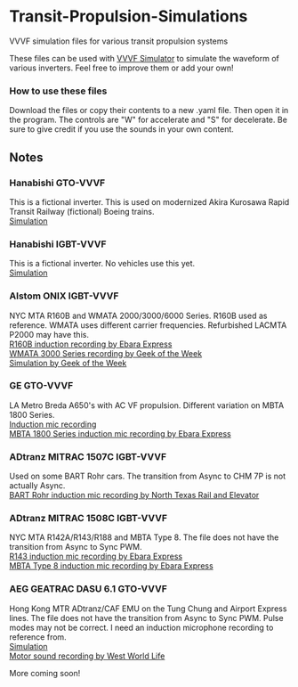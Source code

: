# Transit-Propulsion-Simulations
VVVF simulation files for various transit propulsion systems

These files can be used with [VVVF Simulator](https://github.com/JOTAN-0655/VVVF-Simulator) to simulate the waveform of various inverters. Feel free to improve them or add your own!  
  
### How to use these files
Download the files or copy their contents to a new .yaml file. Then open it in the program. The controls are "W" for accelerate and "S" for decelerate. Be sure to give credit if you use the sounds in your own content.  
  
## Notes
### Hanabishi GTO-VVVF
This is a fictional inverter. This is used on modernized Akira Kurosawa Rapid Transit Railway (fictional) Boeing trains.  
[Simulation](https://www.youtube.com/watch?v=PkHMsh8ok-w)
  
### Hanabishi IGBT-VVVF
This is a fictional inverter. No vehicles use this yet.  
[Simulation](https://www.youtube.com/watch?v=4G-hD7c9Ha4)
  
### Alstom ONIX IGBT-VVVF
NYC MTA R160B and WMATA 2000/3000/6000 Series. R160B used as reference. WMATA uses different carrier frequencies. Refurbished LACMTA P2000 may have this.  
[R160B induction recording by Ebara Express](https://www.youtube.com/watch?v=KhnxXwO_zAM)  
[WMATA 3000 Series recording by Geek of the Week](https://www.youtube.com/watch?v=JobFgLwCt2c)  
[Simulation by Geek of the Week](https://www.youtube.com/watch?v=WPRQpY3FSbY)  

### GE GTO-VVVF
LA Metro Breda A650's with AC VF propulsion. Different variation on MBTA 1800 Series.  
[Induction mic recording](https://www.youtube.com/watch?v=RxTIYGlXDM4)  
[MBTA 1800 Series induction mic recording by Ebara Express](https://www.youtube.com/watch?v=jQIdCOf7oX4)
  
### ADtranz MITRAC 1507C IGBT-VVVF
Used on some BART Rohr cars. The transition from Async to CHM 7P is not actually Async.  
[BART Rohr induction mic recording by North Texas Rail and Elevator](https://www.youtube.com/watch?v=L5aI8RqsBpw)

### ADtranz MITRAC 1508C IGBT-VVVF
NYC MTA R142A/R143/R188 and MBTA Type 8. The file does not have the transition from Async to Sync PWM.  
[R143 induction mic recording by Ebara Express](https://www.youtube.com/watch?v=dTILIhPkUvo)  
[MBTA Type 8 induction mic recording by Ebara Express](https://www.youtube.com/watch?v=I8WXGLEt6BY)  

### AEG GEATRAC DASU 6.1 GTO-VVVF
Hong Kong MTR ADtranz/CAF EMU on the Tung Chung and Airport Express lines. The file does not have the transition from Async to Sync PWM. Pulse modes may not be correct. I need an induction microphone recording to reference from.  
[Simulation](https://www.youtube.com/watch?v=t1FFjugW2b8)  
[Motor sound recording by West World Life](https://www.youtube.com/watch?v=XGHq1-9Ds5o)  

More coming soon!
